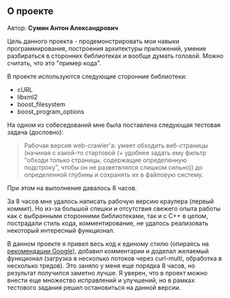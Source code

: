 ## О проекте

Автор: **Сумин Антон Александрович**

Цель данного проекта - продемонстрировать мои навыки программирования,
построения архитектуры приложений, умение разбираться в сторонних библиотеках
и вообще думать головой. Можно считать, что это "пример кода".

В проекте используются следующие сторонние библиотеки:
* cURL
* libxml2
* boost_filesystem
* boost_program_options

На одном из собеседований мне была поставлена следующая тестовая задача (дословно):

> Рабочая версия web-crawler'а: умеет обходить веб-страницы (начиная с какой-то
> стартовой (+ удобнее задать ему фильтр "обходи только страницы, содержащие
> определенную подстроку", чтобы он не разветвлялся слишком сильно))
> до определенной глубины и сохранять их в файловую систему.

При этом на выполнение давалось 8 часов.

За 8 часов мне удалось написать рабочую версию краулера (первый коммит).
Но из-за большой спешки и отсутствия свежего опыта работы как с выбранными сторонними библиотеками, так и с C++ в целом,
пострадали стиль кода, комментирование, не удалось реализовать некоторый интересный функционал.

В данном проекте я привел весь код к единому стилю (опираясь на [рекомендации Google](http://google-styleguide.googlecode.com/svn/trunk/cppguide.html)),
добавил комментарии и доделал желаемый функционал (загрузка в несколько потоков через curl-multi, обработка в несколько тредов).
Это заняло у меня еще порядка 8 часов, но результат получился заметно лучше.
Я уверен, что в проект можно внести еще множество исправлений и улучшений, но в рамках тестового задания решил остановиться на данной версии.
